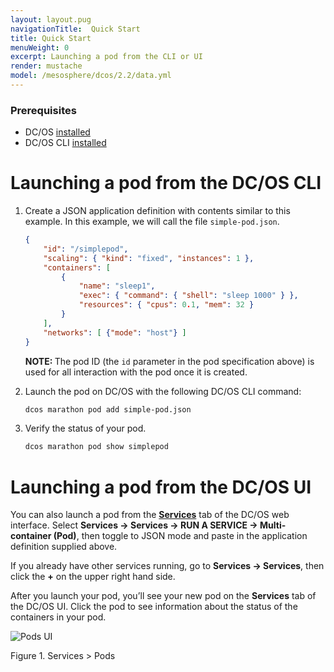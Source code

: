 ```yaml
---
layout: layout.pug
navigationTitle:  Quick Start
title: Quick Start
menuWeight: 0
excerpt: Launching a pod from the CLI or UI
render: mustache
model: /mesosphere/dcos/2.2/data.yml
---
```


### Prerequisites
- DC/OS [installed](/mesosphere/dcos/2.2/installing/)
- DC/OS CLI [installed](/mesosphere/dcos/2.2/cli/install/)

# Launching a pod from the DC/OS CLI

1.  Create a JSON application definition with contents similar to this example. In this example, we will call the file `simple-pod.json`. 

    ```json
    {
        "id": "/simplepod",
        "scaling": { "kind": "fixed", "instances": 1 },
        "containers": [
            {
                "name": "sleep1",
                "exec": { "command": { "shell": "sleep 1000" } },
                "resources": { "cpus": 0.1, "mem": 32 }
            }
        ],
        "networks": [ {"mode": "host"} ]
    }
    ```

    <p class="message--note"><strong>NOTE: </strong>The pod ID (the <code>id</code> parameter in the pod specification above) is used for all interaction with the pod once it is created.</p>

1.  Launch the pod on DC/OS with the following DC/OS CLI command:

    ```bash
    dcos marathon pod add simple-pod.json
    ```

1. Verify the status of your pod.

    ```bash
    dcos marathon pod show simplepod
    ```

# Launching a pod from the DC/OS UI

You can also launch a pod from the [**Services**](/mesosphere/dcos/2.2/gui/) tab of the DC/OS web interface. Select **Services -> Services -> RUN A SERVICE -> Multi-container (Pod)**, then toggle to JSON mode and paste in the application definition supplied above.

If you already have other services running, go to **Services -> Services**, then click the **+** on the upper right hand side.

After you launch your pod, you’ll see your new pod on the **Services** tab of the DC/OS UI. Click the pod to see information about the status of the containers in your pod.

![Pods UI](/mesosphere/dcos/2.2/img/pods-service-dashboard.png)

Figure 1. Services > Pods
